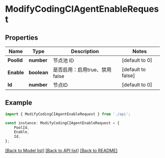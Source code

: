 # ModifyCodingCIAgentEnableRequest


## Properties

Name | Type | Description | Notes
------------ | ------------- | ------------- | -------------
**PoolId** | **number** | 节点池 ID | [default to 0]
**Enable** | **boolean** | 是否启用：启用true、禁用false | [default to false]
**Id** | **number** | 节点ID | [default to 0]

## Example

```typescript
import { ModifyCodingCIAgentEnableRequest } from './api';

const instance: ModifyCodingCIAgentEnableRequest = {
    PoolId,
    Enable,
    Id,
};
```

[[Back to Model list]](../README.md#documentation-for-models) [[Back to API list]](../README.md#documentation-for-api-endpoints) [[Back to README]](../README.md)
